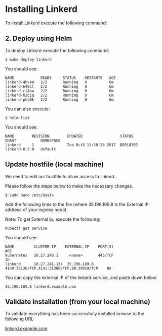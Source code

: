 # Installing Linkerd


To install Linkerd execute the following command:

## 2. Deploy using Helm

To deploy Linkerd execute the following command:

```
$ make deploy-linkerd
```

You should see:

```
NAME            READY     STATUS    RESTARTS   AGE
linkerd-4hv44   2/2       Running   0          6m
linkerd-648cl   2/2       Running   0          6m
linkerd-cl4sw   2/2       Running   0          6m
linkerd-h2c1q   2/2       Running   0          6m
linkerd-phs0k   2/2       Running   0          6m
```

You can also execute:

```
$ helm list
```

You should see:

```
NAME        REVISION        UPDATED                 STATUS         CHART           NAMESPACE
linkerd     1               Tue Oct3 11:30:26 2017  DEPLOYED       linkerd-0.3.0   default 
```

## Update hostfile (local machine)

We need to edit our hostfile to allow access to linkerd.

Please follow the steps below to make the necessary changes.

```
$ sudo nano /etc/hosts
```

Add the following lines to the file (where 35.196.109.8  is the External IP address of your ingress node):

Note: To get External ip, execute the following:

```
kubectl get service
```

You should see:

```                  
NAME         CLUSTER-IP    EXTERNAL-IP    PORT(S)                                       AGE
kubernetes   10.27.240.1     <none>       443/TCP                                       1h
linkerd      10.27.241.134  35.196.109.8  4140:32130/TCP,4141:31306/TCP,80:30919/TCP    8m
```

You can copy the external IP of the linkerd service, and paste down below:

```
35.196.109.8 linkerd.example.com
```

## Validate installation (from your local machine)

To validate everything has been successfully installed browse to the following URL:

[linkerd.example.com](http://linkerd.example.com)
